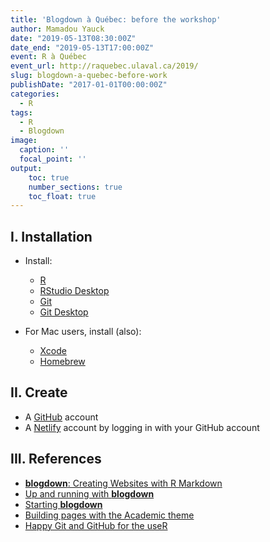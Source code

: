 ```yaml
---
title: 'Blogdown à Québec: before the workshop'
author: Mamadou Yauck
date: "2019-05-13T08:30:00Z"
date_end: "2019-05-13T17:00:00Z"
event: R à Québec
event_url: http://raquebec.ulaval.ca/2019/
slug: blogdown-a-quebec-before-work
publishDate: "2017-01-01T00:00:00Z"
categories:
  - R
tags:
  - R
  - Blogdown
image:
  caption: ''
  focal_point: ''
output:
    toc: true
    number_sections: true
    toc_float: true
---
```


## I. Installation

- Install:

    * [R](https://cran.cnr.berkeley.edu) 
    * [RStudio Desktop](https://www.rstudio.com/products/rstudio/download/)
    * [Git](https://git-scm.com/downloads)
    * [Git Desktop](https://desktop.github.com/)
    
    
- For Mac users, install (also):

    * [Xcode](https://developer.apple.com/xcode/)
    * [Homebrew](https://brew.sh)


## II. Create

 * A [GitHub](https://github.com) account
 * A [Netlify](https://www.netlify.com/) account by logging in with your GitHub account

## III. References

  * [**blogdown**: Creating Websites with R Markdown](https://bookdown.org/yihui/blogdown/) 
  * [Up and running with **blogdown**](https://alison.rbind.io/post/up-and-running-with-blogdown/) 
  * [Starting **blogdown**](https://djnavarro.net/post/starting-blogdown/)
  * [Building pages with the Academic theme](https://sourcethemes.com/academic/docs/page-builder/)
  * [Happy Git and GitHub for the useR](https://happygitwithr.com/push-pull-github.html#push-pull-github)



